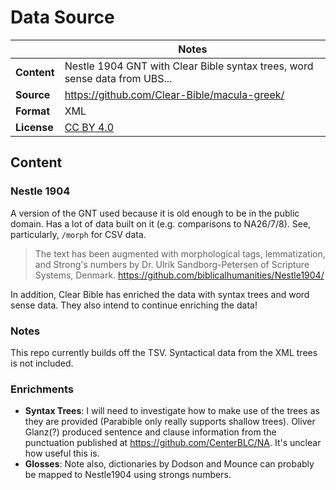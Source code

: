 # Data Source

| | Notes |
| --- | --- |
| **Content** | Nestle 1904 GNT with Clear Bible syntax trees, word sense data from UBS... |
| **Source** | <https://github.com/Clear-Bible/macula-greek/> |
| **Format** | XML |
| **License** | [CC BY 4.0](https://github.com/Clear-Bible/macula-greek/blob/main/LICENSE.md) |

## Content

### Nestle 1904

A version of the GNT used because it is old enough to be in the public domain. Has a lot of data built on it (e.g. comparisons to NA26/7/8). See, particularly, `/morph` for CSV data.

> The text has been augmented with morphological tags, lemmatization, and Strong's numbers by Dr. Ulrik Sandborg-Petersen of Scripture Systems, Denmark.
> <https://github.com/biblicalhumanities/Nestle1904/>

In addition, Clear Bible has enriched the data with syntax trees and word sense data. They also intend to continue enriching the data!

### Notes

This repo currently builds off the TSV. Syntactical data from the XML trees is not included.

### Enrichments

 - **Syntax Trees**: I will need to investigate how to make use of the trees as they are provided (Parabible only really supports shallow trees). Oliver Glanz(?) produced sentence and clause information from the punctuation published at https://github.com/CenterBLC/NA. It's unclear how useful this is.
 - **Glosses**: Note also, dictionaries by Dodson and Mounce can probably be mapped to Nestle1904 using strongs numbers.